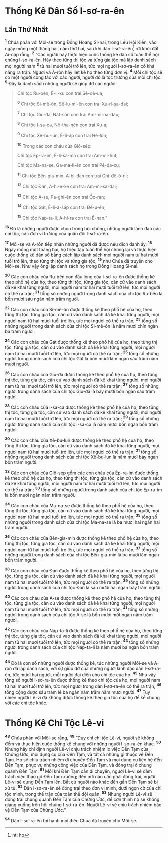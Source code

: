 # Thống Kê Dân Số I-sơ-ra-ên

## Lần Thứ Nhất
<sup><b>1</b></sup> Chúa phán với Môi-se trong Ðồng Hoang Si-nai, trong Lều Hội Kiến, vào ngày mồng một tháng hai, năm thứ hai, sau khi dân I-sơ-ra-ên[^1-c17431f8-99d6-4b03-a3a6-20f59cdaa4dc] rời khỏi đất Ai-cập rằng, <sup><b>2</b></sup> “Các ngươi hãy thực hiện cuộc thống kê dân số toàn thể hội chúng I-sơ-ra-ên. Hãy theo từng thị tộc và từng gia tộc mà lập danh sách mọi người nam <sup><b>3</b></sup> từ hai mươi tuổi trở lên, tức mọi người I-sơ-ra-ên có khả năng ra trận. Ngươi và A-rôn hãy liệt kê họ theo từng đơn vị. <sup><b>4</b></sup> Mỗi chi tộc sẽ có một người cộng tác với các ngươi, người đó là tộc trưởng của mỗi chi tộc. <sup><b>5</b></sup> Ðây là danh sách những người sẽ giúp đỡ các ngươi:


> Chi tộc Ru-bên, Ê-li-xu con trai Sê-đê-ua;
> 
> <sup><b>6</b></sup> Chi tộc Si-mê-ôn, Sê-lu-mi-ên con trai Xu-ri-sa-đai;
> 
> <sup><b>7</b></sup> Chi tộc Giu-đa, Nát-sôn con trai Am-mi-na-đáp;
> 
> <sup><b>8</b></sup> Chi tộc I-sa-ca, Nê-tha-nên con trai Xu-a;
> 
> <sup><b>9</b></sup> Chi tộc Xê-bu-lun, Ê-li-áp con trai Hê-lôn;
> 
> <sup><b>10</b></sup> Trong các con cháu của Giô-sép:
> 
> Chi tộc Ép-ra-im, Ê-li-sa-ma con trai Am-mi-hút;
> 
> Chi tộc Ma-na-se, Ga-ma-li-ên con trai Pê-đa-xu;
> 
> <sup><b>11</b></sup> Chi tộc Bên-gia-min, A-bi-đan con trai Ghi-đê-ô-ni;
> 
> <sup><b>12</b></sup> Chi tộc Ðan, A-hi-ê-xe con trai Am-mi-sa-đai;
> 
> <sup><b>13</b></sup> Chi tộc A-se, Pa-ghi-ên con trai Ốc-ran;
> 
> <sup><b>14</b></sup> Chi tộc Gát, Ê-li-a-sáp con trai Ðê-u-ên;
> 
> <sup><b>15</b></sup> Chi tộc Náp-ta-li, A-hi-ra con trai Ê-nan.”
>

<sup><b>16</b></sup> Ðó là những người được chọn trong hội chúng, những người lãnh đạo các chi tộc, các đơn vị trưởng của quân đội I-sơ-ra-ên.

<sup><b>17</b></sup> Môi-se và A-rôn tiếp nhận những người đã được nêu đích danh ấy. <sup><b>18</b></sup> Ngày mồng một tháng hai, họ triệu tập toàn thể hội chúng lại và thực hiện cuộc thống kê dân số bằng cách lập danh sách mọi người nam từ hai mươi tuổi trở lên, theo từng thị tộc và từng gia tộc, <sup><b>19</b></sup> như Chúa đã truyền cho Môi-se. Như vậy ông lập danh sách họ trong Ðồng Hoang Si-nai.

<sup><b>20</b></sup> Các con cháu của Ru-bên con đầu lòng của I-sơ-ra-ên được thống kê theo phổ hệ của họ, theo từng thị tộc, từng gia tộc, căn cứ vào danh sách đã kê khai từng người, mọi người nam từ hai mươi tuổi trở lên, tức mọi người có thể ra trận; <sup><b>21</b></sup> tổng số những người trong danh sách của chi tộc Ru-bên là bốn mươi sáu ngàn năm trăm người.

<sup><b>22</b></sup> Các con cháu của Si-mê-ôn được thống kê theo phổ hệ của họ, theo từng thị tộc, từng gia tộc, căn cứ vào danh sách đã kê khai từng người, mọi người nam từ hai mươi tuổi trở lên, tức mọi người có thể ra trận; <sup><b>23</b></sup> tổng số những người trong danh sách của chi tộc Si-mê-ôn là năm mươi chín ngàn ba trăm người.

<sup><b>24</b></sup> Các con cháu của Gát được thống kê theo phổ hệ của họ, theo từng thị tộc, từng gia tộc, căn cứ vào danh sách đã kê khai từng người, mọi người nam từ hai mươi tuổi trở lên, tức mọi người có thể ra trận; <sup><b>25</b></sup> tổng số những người trong danh sách của chi tộc Gát là bốn mươi lăm ngàn sáu trăm năm mươi người.

<sup><b>26</b></sup> Các con cháu của Giu-đa được thống kê theo phổ hệ của họ, theo từng thị tộc, từng gia tộc, căn cứ vào danh sách đã kê khai từng người, mọi người nam từ hai mươi tuổi trở lên, tức mọi người có thể ra trận; <sup><b>27</b></sup> tổng số những người trong danh sách của chi tộc Giu-đa là bảy mươi bốn ngàn sáu trăm người.

<sup><b>28</b></sup> Các con cháu của I-sa-ca được thống kê theo phổ hệ của họ, theo từng thị tộc, từng gia tộc, căn cứ vào danh sách đã kê khai từng người, mọi người nam từ hai mươi tuổi trở lên, tức mọi người có thể ra trận; <sup><b>29</b></sup> tổng số những người trong danh sách của chi tộc I-sa-ca là năm mươi bốn ngàn bốn trăm người.

<sup><b>30</b></sup> Các con cháu của Xê-bu-lun được thống kê theo phổ hệ của họ, theo từng thị tộc, từng gia tộc, căn cứ vào danh sách đã kê khai từng người, mọi người nam từ hai mươi tuổi trở lên, tức mọi người có thể ra trận; <sup><b>31</b></sup> tổng số những người trong danh sách của chi tộc Xê-bu-lun là năm mươi bảy ngàn bốn trăm người.

<sup><b>32</b></sup> Các con cháu của Giô-sép gồm các con cháu của Ép-ra-im được thống kê theo phổ hệ của họ, theo từng thị tộc, từng gia tộc, căn cứ vào danh sách đã kê khai từng người, mọi người nam từ hai mươi tuổi trở lên, tức mọi người có thể ra trận; <sup><b>33</b></sup> tổng số những người trong danh sách của chi tộc Ép-ra-im là bốn mươi ngàn năm trăm người.

<sup><b>34</b></sup> Các con cháu của Ma-na-se được thống kê theo phổ hệ của họ, theo từng thị tộc, từng gia tộc, căn cứ vào danh sách đã kê khai từng người, mọi người nam từ hai mươi tuổi trở lên, tức mọi người có thể ra trận; <sup><b>35</b></sup> tổng số những người trong danh sách của chi tộc Ma-na-se là ba mươi hai ngàn hai trăm người.

<sup><b>36</b></sup> Các con cháu của Bên-gia-min được thống kê theo phổ hệ của họ, theo từng thị tộc, từng gia tộc, căn cứ vào danh sách đã kê khai từng người, mọi người nam từ hai mươi tuổi trở lên, tức mọi người có thể ra trận; <sup><b>37</b></sup> tổng số những người trong danh sách của chi tộc Bên-gia-min là ba mươi lăm ngàn bốn trăm người.

<sup><b>38</b></sup> Các con cháu của Ðan được thống kê theo phổ hệ của họ, theo từng thị tộc, từng gia tộc, căn cứ vào danh sách đã kê khai từng người, mọi người nam từ hai mươi tuổi trở lên, tức mọi người có thể ra trận; <sup><b>39</b></sup> tổng số những người trong danh sách của chi tộc Ðan là sáu mươi hai ngàn bảy trăm người.

<sup><b>40</b></sup> Các con cháu của A-se được thống kê theo phổ hệ của họ, theo từng thị tộc, từng gia tộc, căn cứ vào danh sách đã kê khai từng người, mọi người nam từ hai mươi tuổi trở lên, tức mọi người có thể ra trận; <sup><b>41</b></sup> tổng số những người trong danh sách của chi tộc A-se là bốn mươi mốt ngàn năm trăm người.

<sup><b>42</b></sup> Các con cháu của Náp-ta-li được thống kê theo phổ hệ của họ, theo từng thị tộc, từng gia tộc, căn cứ vào danh sách đã kê khai từng người, mọi người nam từ hai mươi tuổi trở lên, tức mọi người có thể ra trận; <sup><b>43</b></sup> tổng số những người trong danh sách của chi tộc Náp-ta-li là năm mươi ba ngàn bốn trăm người.

<sup><b>44</b></sup> Ðó là con số những người được thống kê, tức những người Môi-se và A-rôn đã lập danh sách, với sự giúp đỡ của những người lãnh đạo dân I-sơ-ra-ên, tức mười hai người, mỗi người đại diện cho chi tộc của họ. <sup><b>45</b></sup> Như vậy tổng số người I-sơ-ra-ên được thống kê theo chi tộc của họ, mọi người nam từ hai mươi tuổi trở lên, tức mọi người trong dân I-sơ-ra-ên có thể ra trận, <sup><b>46</b></sup> tổng cộng được sáu trăm lẻ ba ngàn năm trăm năm mươi người. <sup><b>47</b></sup> Tuy nhiên người Lê-vi đã không được thống kê theo gia tộc của họ để kể chung với các chi tộc khác.


# Thống Kê Chi Tộc Lê-vi
<sup><b>48</b></sup> Chúa phán với Môi-se rằng, <sup><b>49</b></sup> “Duy chỉ chi tộc Lê-vi, ngươi sẽ không đếm và thực hiện cuộc thống kê chung với những người I-sơ-ra-ên khác. <sup><b>50</b></sup> Nhưng hãy chỉ định người Lê-vi chịu trách nhiệm lo việc Ðền Tạm của Chứng Ước, mọi dụng cụ của Ðền Tạm, và tất cả những gì thuộc về Ðền Tạm. Họ sẽ chịu trách nhiệm di chuyển Ðền Tạm và mọi dụng cụ liên hệ đến Ðền Tạm, phục vụ những công việc của Ðền Tạm, và đóng trại ở chung quanh Ðền Tạm. <sup><b>51</b></sup> Mỗi khi Ðền Tạm cần di chuyển, người Lê-vi sẽ đảm trách việc tháo gỡ Ðền Tạm xuống; đến nơi nào cần phải đóng trại, người Lê-vi sẽ dựng Ðền Tạm lên. Bất cứ người nào khác đến gần Ðền Tạm sẽ bị xử tử. <sup><b>52</b></sup> Dân I-sơ-ra-ên sẽ đóng trại theo đơn vị mình, dưới ngọn cờ của chi tộc mình, trong thế trận của toàn thể đội quân. <sup><b>53</b></sup> Nhưng người Lê-vi sẽ đóng trại chung quanh Ðền Tạm của Chứng Ước, để cơn thịnh nộ sẽ không giáng xuống trên hội chúng I-sơ-ra-ên. Người Lê-vi sẽ chịu trách nhiệm bảo vệ Ðền Tạm của Chứng Ước.”

<sup><b>54</b></sup> Dân I-sơ-ra-ên thi hành mọi điều Chúa đã truyền cho Môi-se.

[^1-c17431f8-99d6-4b03-a3a6-20f59cdaa4dc]: nt: họ